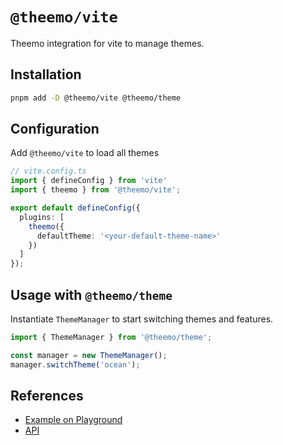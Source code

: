 # `@theemo/vite`

Theemo integration for vite to manage themes.

## Installation

```sh
pnpm add -D @theemo/vite @theemo/theme
```

## Configuration

Add `@theemo/vite` to load all themes

```ts
// vite.config.ts
import { defineConfig } from 'vite'
import { theemo } from '@theemo/vite';

export default defineConfig({
  plugins: [
    theemo({
      defaultTheme: '<your-default-theme-name>'
    })
  ]
});
```

## Usage with `@theemo/theme`

Instantiate `ThemeManager` to start switching themes and features.

```ts
import { ThemeManager } from '@theemo/theme';

const manager = new ThemeManager();
manager.switchTheme('ocean');
```

## References

- [Example on Playground](https://github.com/theemo-tokens/tree/main/playground/vanilla-js)
- [API](https://theemo.io/api/@theemo/vite/)
